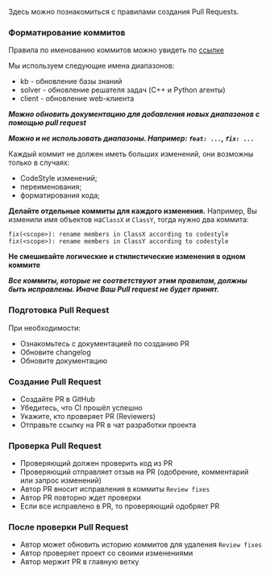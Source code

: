 Здесь можно познакомиться с правилами создания Pull Requests. 

### Форматирование коммитов

Правила по именованию коммитов можно увидеть по [ссылке](https://github.com/angular/angular/blob/master/CONTRIBUTING.md#commit-message-format)

Мы используем следующие имена диапазонов:

 - kb - обновление базы знаний
 - solver - обновление решателя задач (C++ и Python агенты)
 - client - обновление web-клиента

_**Можно обновить документацию для добавления новых диапазонов с помощью pull request**_

_**Можно и не использовать диапазоны. Например: `feat: ...`, `fix: ...`**_

Каждый коммит не должен иметь больших изменений, они возможны только в случаях:

  - CodeStyle изменений;
  - переименования;
  - форматирования кода;

**Делайте отдельные коммиты для каждого изменения.** Например, Вы изменили имя объектов на`ClassX` и `ClassY`, тогда нужно два коммита:
```
fix(<scope>): rename members in ClassX according to codestyle
fix(<scope>): rename members in ClassY according to codestyle
```

**Не смешивайте логические и стилистические изменения в одном коммите**

_**Все коммиты, которые не соответствуют этим правилам, должны быть исправлены. Иначе Ваш Pull request не будет принят.**_

### Подготовка Pull Request 

При необходимости:

 - Ознакомьтесь с документацией по созданию PR
 - Обновите changelog
 - Обновите документацию

### Создание Pull Request 
 
 - Создайте PR в GitHub
 - Убедитесь, что CI прошёл успешно
 - Укажите, кто проверяет PR (Reviewers)
 - Отправьте ссылку на PR в чат разработки проекта
 
### Проверка Pull Request

 - Проверяющий должен проверить код из PR
 - Проверяющий отправляет отзыв на PR (одобрение, комментарий или запрос изменений)
 - Автор PR вносит исправления в коммиты `Review fixes` 
 - Автор PR повторно ждет проверки
 - Если все исправлено в PR, то проверяющий одобряет PR
 
### После проверки Pull Request

 - Автор может обновить историю коммитов для удаления `Review fixes`
 - Автор проверяет проект со своими изменениями
 - Автор мержит PR в главную ветку
 